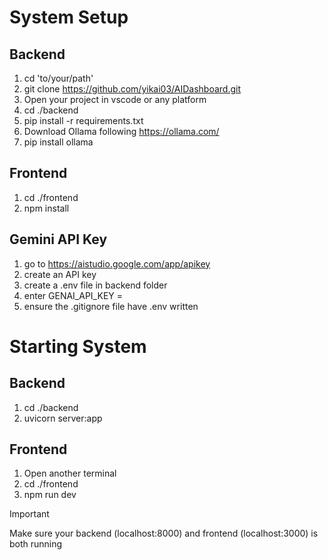 # System Setup
## Backend
1. cd 'to/your/path'
2. git clone https://github.com/yikai03/AIDashboard.git
3. Open your project in vscode or any platform
4. cd ./backend
5. pip install -r requirements.txt
6. Download Ollama following https://ollama.com/
7. pip install ollama

## Frontend
1. cd ./frontend
2. npm install

## Gemini API Key
1. go to https://aistudio.google.com/app/apikey
2. create an API key
3. create a .env file in backend folder
4. enter GENAI_API_KEY = <Your API key>
5. ensure the .gitignore file have .env written

# Starting System
## Backend
1. cd ./backend
2. uvicorn server:app

## Frontend
1. Open another terminal
2. cd ./frontend
3. npm run dev

> [!IMPORTANT]
Make sure your backend (localhost:8000) and frontend (localhost:3000) is both running

